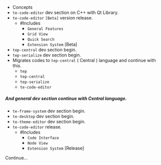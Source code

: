 - Concepts
- ``te-code-editor`` dev section on C++ with Qt Library.
- ``te-code-editor`` ``[Beta]`` version release.
	- #Includes
		- ``General Features``
		- ``Grid View``
		- ``Quick Search``
		- ``Extension System`` [Beta]
- ``tep-central`` dev section begin.
- ``tep-serialize`` dev section begin.
- Migrates codes to ``tep-central`` ( Central ) language and continue with this.
	- ``tep``
	- ``tep-central``
	- ``tep-serialize``
	- ``te-code-editor``

##### And general dev section continue with Central language.

- ``te-frame-system`` dev section begin.
- ``te-desktop`` dev section begin.
- ``te-theme-editor`` dev section begin.
- ``te-code-editor`` release.
	- #Includes 
		- ``Code Interface``
		- ``Node View``
		- ``Extension System`` [Release]

Continue...